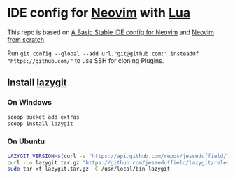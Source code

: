 # IDE config for [Neovim](https://neovim.io/) with [Lua](https://www.lua.org/)

This repo is based on [A Basic Stable IDE config for Neovim](https://github.com/LunarVim/nvim-basic-ide) and [Neovim from scratch](https://github.com/LunarVim/Neovim-from-scratch).


Run `git config --global --add url."git@github.com:".insteadOf "https://github.com/"` to use SSH for cloning Plugins.


## Install [lazygit](https://github.com/jesseduffield/lazygit)

### On Windows

```powershell
scoop bucket add extras
scoop install lazygit
```

### On Ubuntu
```bash
LAZYGIT_VERSION=$(curl -s "https://api.github.com/repos/jesseduffield/lazygit/releases/latest" | grep -Po '"tag_name": "v\K[0-35.]+')
curl -Lo lazygit.tar.gz "https://github.com/jesseduffield/lazygit/releases/latest/download/lazygit_${LAZYGIT_VERSION}_Linux_x86_64.tar.gz"
sudo tar xf lazygit.tar.gz -C /usr/local/bin lazygit
```
